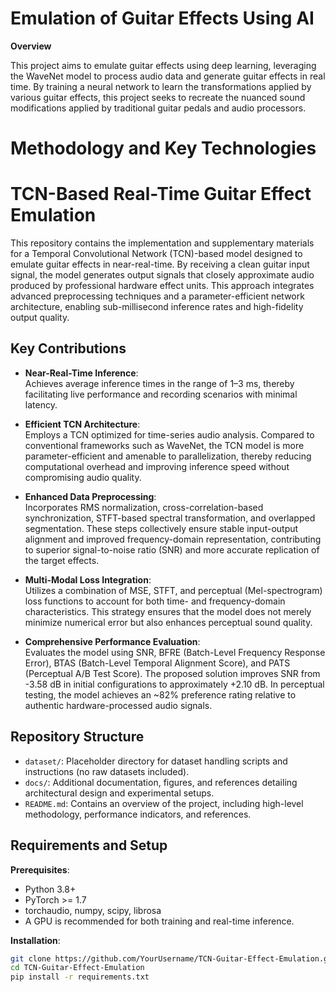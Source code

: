# **Emulation of Guitar Effects Using AI**

**Overview**

This project aims to emulate guitar effects using deep learning, leveraging the WaveNet model to process audio data and generate guitar effects in real time. By training a neural network to learn the transformations applied by various guitar effects, this project seeks to recreate the nuanced sound modifications applied by traditional guitar pedals and audio processors.

# **Methodology and Key Technologies**

# TCN-Based Real-Time Guitar Effect Emulation

This repository contains the implementation and supplementary materials for a Temporal Convolutional Network (TCN)-based model designed to emulate guitar effects in near-real-time. By receiving a clean guitar input signal, the model generates output signals that closely approximate audio produced by professional hardware effect units. This approach integrates advanced preprocessing techniques and a parameter-efficient network architecture, enabling sub-millisecond inference rates and high-fidelity output quality.

## Key Contributions

- **Near-Real-Time Inference**:  
  Achieves average inference times in the range of 1–3 ms, thereby facilitating live performance and recording scenarios with minimal latency.

- **Efficient TCN Architecture**:  
  Employs a TCN optimized for time-series audio analysis. Compared to conventional frameworks such as WaveNet, the TCN model is more parameter-efficient and amenable to parallelization, thereby reducing computational overhead and improving inference speed without compromising audio quality.

- **Enhanced Data Preprocessing**:  
  Incorporates RMS normalization, cross-correlation-based synchronization, STFT-based spectral transformation, and overlapped segmentation. These steps collectively ensure stable input-output alignment and improved frequency-domain representation, contributing to superior signal-to-noise ratio (SNR) and more accurate replication of the target effects.

- **Multi-Modal Loss Integration**:  
  Utilizes a combination of MSE, STFT, and perceptual (Mel-spectrogram) loss functions to account for both time- and frequency-domain characteristics. This strategy ensures that the model does not merely minimize numerical error but also enhances perceptual sound quality.

- **Comprehensive Performance Evaluation**:  
  Evaluates the model using SNR, BFRE (Batch-Level Frequency Response Error), BTAS (Batch-Level Temporal Alignment Score), and PATS (Perceptual A/B Test Score). The proposed solution improves SNR from -3.58 dB in initial configurations to approximately +2.10 dB. In perceptual testing, the model achieves an ~82% preference rating relative to authentic hardware-processed audio signals.

## Repository Structure

- `dataset/`: Placeholder directory for dataset handling scripts and instructions (no raw datasets included).
- `docs/`: Additional documentation, figures, and references detailing architectural design and experimental setups.
- `README.md`: Contains an overview of the project, including high-level methodology, performance indicators, and references.

## Requirements and Setup

**Prerequisites**:
- Python 3.8+
- PyTorch >= 1.7
- torchaudio, numpy, scipy, librosa
- A GPU is recommended for both training and real-time inference.

**Installation**:
```bash
git clone https://github.com/YourUsername/TCN-Guitar-Effect-Emulation.git
cd TCN-Guitar-Effect-Emulation
pip install -r requirements.txt